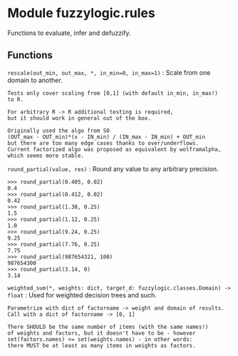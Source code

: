 Module fuzzylogic.rules
=======================
Functions to evaluate, infer and defuzzify.

Functions
---------

    
`rescale(out_min, out_max, *, in_min=0, in_max=1)`
:   Scale from one domain to another.
    
    Tests only cover scaling from [0,1] (with default in_min, in_max!)
    to R.
    
    For arbitrary R -> R additional testing is required,
    but it should work in general out of the box.
    
    Originally used the algo from SO
    (OUT_max - OUT_min)*(x - IN_min) / (IN_max - IN_min) + OUT_min
    but there are too many edge cases thanks to over/underflows.
    Current factorized algo was proposed as equivalent by wolframalpha,
    which seems more stable.

    
`round_partial(value, res)`
:   Round any value to any arbitrary precision.
    
    >>> round_partial(0.405, 0.02)
    0.4
    >>> round_partial(0.412, 0.02)
    0.42
    >>> round_partial(1.38, 0.25)
    1.5
    >>> round_partial(1.12, 0.25)
    1.0
    >>> round_partial(9.24, 0.25)
    9.25
    >>> round_partial(7.76, 0.25)
    7.75
    >>> round_partial(987654321, 100)
    987654300
    >>> round_partial(3.14, 0)
    3.14

    
`weighted_sum(*, weights: dict, target_d: fuzzylogic.classes.Domain) ‑> float`
:   Used for weighted decision trees and such.
    
    Parametrize with dict of factorname -> weight and domain of results.
    Call with a dict of factorname -> [0, 1]
    
    There SHOULD be the same number of items (with the same names!)
    of weights and factors, but it doesn't have to be - however
    set(factors.names) <= set(weights.names) - in other words:
    there MUST be at least as many items in weights as factors.